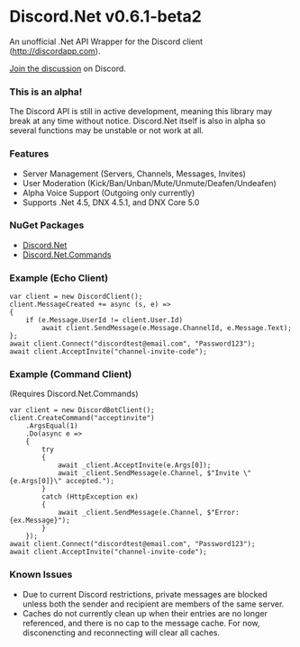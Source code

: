 # Discord.Net v0.6.1-beta2
An unofficial .Net API Wrapper for the Discord client (http://discordapp.com).

[Join the discussion](https://discord.gg/0SBTUU1wZTVjAMPx) on Discord.

### This is an alpha!
The Discord API is still in active development, meaning this library may break at any time without notice.
Discord.Net itself is also in alpha so several functions may be unstable or not work at all. 

### Features
- Server Management (Servers, Channels, Messages, Invites)
- User Moderation (Kick/Ban/Unban/Mute/Unmute/Deafen/Undeafen)
- Alpha Voice Support (Outgoing only currently)
- Supports .Net 4.5, DNX 4.5.1, and DNX Core 5.0

### NuGet Packages
- [Discord.Net](https://www.nuget.org/packages/Discord.Net/)
- [Discord.Net.Commands](https://www.nuget.org/packages/Discord.Net.Commands/)

### Example (Echo Client)
```
var client = new DiscordClient();
client.MessageCreated += async (s, e) =>
{
	if (e.Message.UserId != client.User.Id)
		await client.SendMessage(e.Message.ChannelId, e.Message.Text);
};
await client.Connect("discordtest@email.com", "Password123");
await client.AcceptInvite("channel-invite-code");
```

### Example (Command Client)
(Requires Discord.Net.Commands)
```
var client = new DiscordBotClient();
client.CreateCommand("acceptinvite")
	.ArgsEqual(1)
	.Do(async e =>
	{
		try
		{
			await _client.AcceptInvite(e.Args[0]);
			await _client.SendMessage(e.Channel, $"Invite \"{e.Args[0]}\" accepted.");
		}
		catch (HttpException ex)
		{
			await _client.SendMessage(e.Channel, $"Error: {ex.Message}");
		}
	});
await client.Connect("discordtest@email.com", "Password123");
await client.AcceptInvite("channel-invite-code");

```

### Known Issues
- Due to current Discord restrictions, private messages are blocked unless both the sender and recipient are members of the same server.
- Caches do not currently clean up when their entries are no longer referenced, and there is no cap to the message cache. For now, disconencting and reconnecting will clear all caches.
